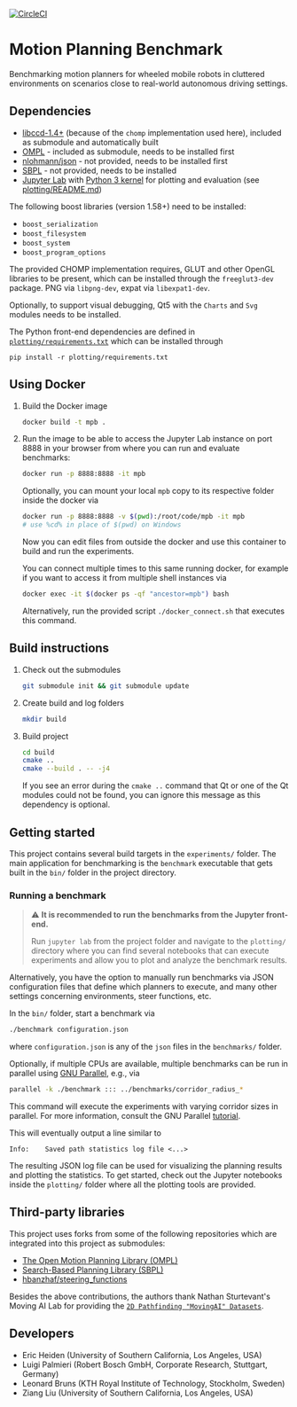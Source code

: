[![CircleCI](https://circleci.com/gh/eric-heiden/mpb.svg?style=svg&circle-token=331e9015b5539b432e663cb7591ba92a38a338d9)](https://circleci.com/gh/eric-heiden/mpb)

# Motion Planning Benchmark
Benchmarking motion planners for wheeled mobile robots in cluttered environments on scenarios close to real-world autonomous driving settings.

## Dependencies
* [libccd-1.4+](https://github.com/danfis/libccd/releases/tag/v1.4) (because of the `chomp` implementation used here), included as submodule and automatically built
* [OMPL](https://github.com/ompl/ompl) - included as submodule, needs to be installed first
* [nlohmann/json](https://github.com/nlohmann/json) - not provided, needs to be installed first
* [SBPL](https://github.com/sbpl/sbpl) - not provided, needs to be installed
* [Jupyter Lab](https://github.com/jupyterlab/jupyterlab) with [Python 3 kernel](https://ipython.readthedocs.io/en/latest/install/kernel_install.html#kernels-for-python-2-and-3) for plotting and evaluation (see [plotting/README.md](plotting/README.md))

The following boost libraries (version 1.58+) need to be installed:
* `boost_serialization`
* `boost_filesystem`
* `boost_system`
* `boost_program_options`

The provided CHOMP implementation requires, GLUT and other OpenGL libraries to be present, which can be installed through the `freeglut3-dev` package. PNG via `libpng-dev`, expat via `libexpat1-dev`.

Optionally, to support visual debugging, Qt5 with the `Charts` and `Svg` modules needs to be installed.

The Python front-end dependencies are defined in [`plotting/requirements.txt`](plotting/requirements.txt) which can be installed through
```
pip install -r plotting/requirements.txt
```

## Using Docker

1. Build the Docker image
    ```bash
    docker build -t mpb .
    ```

2. Run the image to be able to access the Jupyter Lab instance on port 8888 in your browser from where you can run and evaluate benchmarks:
    ```bash
    docker run -p 8888:8888 -it mpb
    ```
   Optionally, you can mount your local `mpb` copy to its respective folder inside the docker via
   ```bash
   docker run -p 8888:8888 -v $(pwd):/root/code/mpb -it mpb
   # use %cd% in place of $(pwd) on Windows
   ```
   Now you can edit files from outside the docker and use this container to build and run the experiments.

   You can connect multiple times to this same running docker, for example if you want to access it from multiple shell instances via
   ```bash
   docker exec -it $(docker ps -qf "ancestor=mpb") bash
   ```
   Alternatively, run the provided script `./docker_connect.sh` that executes this command.

## Build instructions
1.  Check out the submodules
    ```bash
    git submodule init && git submodule update
    ```
    
2.  Create build and log folders
    ```bash
    mkdir build
    ```

3.  Build project
    ```bash
    cd build
    cmake ..
    cmake --build . -- -j4
    ```
    If you see an error during the `cmake ..` command that Qt or one of the Qt modules could
    not be found, you can ignore this message as this dependency is optional.

## Getting started
This project contains several build targets in the `experiments/` folder.
The main application for benchmarking is the `benchmark` executable that gets built
in the `bin/` folder in the project directory.

### Running a benchmark
> ⚠ **It is recommended to run the benchmarks from the Jupyter front-end.**
> 
> Run `jupyter lab` from the project folder and navigate to the `plotting/` directory where you can find several notebooks that can execute experiments and allow you to plot and analyze the benchmark results.

Alternatively, you have the option to manually run benchmarks via JSON configuration files that define which planners to execute, and many other settings concerning environments, steer functions, etc.

In the `bin/` folder, start a benchmark via
```bash
./benchmark configuration.json
```
where `configuration.json` is any of the `json` files in the `benchmarks/` folder.

Optionally, if multiple CPUs are available, multiple benchmarks can be run in parallel
using [GNU Parallel](https://www.gnu.org/software/parallel/), e.g., via
```bash
parallel -k ./benchmark ::: ../benchmarks/corridor_radius_*
```
This command will execute the experiments with varying corridor sizes in parallel.
For more information, consult the GNU Parallel [tutorial](https://www.gnu.org/software/parallel/parallel_tutorial.html).


This will eventually output a line similar to
```
Info:    Saved path statistics log file <...>
```

The resulting JSON log file can be used for visualizing the planning results and plotting
the statistics. To get started, check out the Jupyter notebooks inside the `plotting/` folder 
where all the plotting tools are provided.

## Third-party libraries
This project uses forks from some of the following repositories which are integrated into this project as submodules:

* [The Open Motion Planning Library (OMPL)](http://ompl.kavrakilab.org/)
* [Search-Based Planning Library (SBPL)](https://github.com/sbpl/sbpl/)
* [hbanzhaf/steering_functions](https://github.com/hbanzhaf/steering_functions)

Besides the above contributions, the authors thank Nathan Sturtevant's Moving AI Lab
for providing the [`2D Pathfinding "MovingAI" Datasets`](https://www.movingai.com/benchmarks/grids.html).

## Developers
* Eric Heiden (University of Southern California, Los Angeles, USA)
* Luigi Palmieri (Robert Bosch GmbH, Corporate Research, Stuttgart, Germany)
* Leonard Bruns (KTH Royal Institute of Technology, Stockholm, Sweden)
* Ziang Liu (University of Southern California, Los Angeles, USA)
